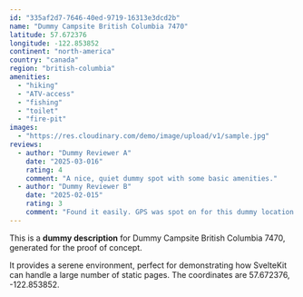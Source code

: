 ```yaml
---
id: "335af2d7-7646-40ed-9719-16313e3dcd2b"
name: "Dummy Campsite British Columbia 7470"
latitude: 57.672376
longitude: -122.853852
continent: "north-america"
country: "canada"
region: "british-columbia"
amenities:
  - "hiking"
  - "ATV-access"
  - "fishing"
  - "toilet"
  - "fire-pit"
images:
  - "https://res.cloudinary.com/demo/image/upload/v1/sample.jpg"
reviews:
  - author: "Dummy Reviewer A"
    date: "2025-03-016"
    rating: 4
    comment: "A nice, quiet dummy spot with some basic amenities."
  - author: "Dummy Reviewer B"
    date: "2025-02-015"
    rating: 3
    comment: "Found it easily. GPS was spot on for this dummy location."
---
```


This is a **dummy description** for Dummy Campsite British Columbia 7470, generated for the proof of concept.

It provides a serene environment, perfect for demonstrating how SvelteKit can handle a large number of static pages. The coordinates are 57.672376, -122.853852.
